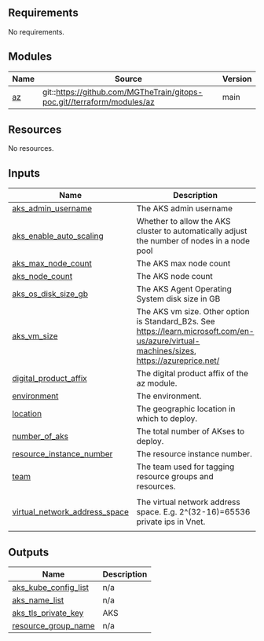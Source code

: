 <!-- BEGIN_TF_DOCS -->
## Requirements

No requirements.

## Modules

| Name | Source | Version |
|------|--------|---------|
| <a name="module_az"></a> [az](#module\_az) | git::https://github.com/MGTheTrain/gitops-poc.git//terraform/modules/az | main |

## Resources

No resources.

## Inputs

| Name | Description | Type | Default | Required |
|------|-------------|------|---------|:--------:|
| <a name="input_aks_admin_username"></a> [aks\_admin\_username](#input\_aks\_admin\_username) | The AKS admin username | `string` | `"azureuser"` | no |
| <a name="input_aks_enable_auto_scaling"></a> [aks\_enable\_auto\_scaling](#input\_aks\_enable\_auto\_scaling) | Whether to allow the AKS cluster to automatically adjust the number of nodes in a node pool | `bool` | `true` | no |
| <a name="input_aks_max_node_count"></a> [aks\_max\_node\_count](#input\_aks\_max\_node\_count) | The AKS max node count | `number` | `2` | no |
| <a name="input_aks_node_count"></a> [aks\_node\_count](#input\_aks\_node\_count) | The AKS node count | `number` | `1` | no |
| <a name="input_aks_os_disk_size_gb"></a> [aks\_os\_disk\_size\_gb](#input\_aks\_os\_disk\_size\_gb) | The AKS Agent Operating System disk size in GB | `string` | `"128"` | no |
| <a name="input_aks_vm_size"></a> [aks\_vm\_size](#input\_aks\_vm\_size) | The AKS vm size. Other option is Standard\_B2s. See https://learn.microsoft.com/en-us/azure/virtual-machines/sizes, https://azureprice.net/ | `string` | `"Standard_B8ms"` | no |
| <a name="input_digital_product_affix"></a> [digital\_product\_affix](#input\_digital\_product\_affix) | The digital product affix of the az module. | `string` | `"mopocci"` | no |
| <a name="input_environment"></a> [environment](#input\_environment) | The environment. | `string` | `"sbx"` | no |
| <a name="input_location"></a> [location](#input\_location) | The geographic location in which to deploy. | `string` | `"West Europe"` | no |
| <a name="input_number_of_aks"></a> [number\_of\_aks](#input\_number\_of\_aks) | The total number of AKses to deploy. | `number` | `1` | no |
| <a name="input_resource_instance_number"></a> [resource\_instance\_number](#input\_resource\_instance\_number) | The resource instance number. | `string` | `"001"` | no |
| <a name="input_team"></a> [team](#input\_team) | The team used for tagging resource groups and resources. | `string` | `"MG Innovators"` | no |
| <a name="input_virtual_network_address_space"></a> [virtual\_network\_address\_space](#input\_virtual\_network\_address\_space) | The virtual network address space. E.g. 2^(32-16)=65536 private ips in Vnet. | `list(string)` | <pre>[<br/>  "10.1.0.0/16"<br/>]</pre> | no |

## Outputs

| Name | Description |
|------|-------------|
| <a name="output_aks_kube_config_list"></a> [aks\_kube\_config\_list](#output\_aks\_kube\_config\_list) | n/a |
| <a name="output_aks_name_list"></a> [aks\_name\_list](#output\_aks\_name\_list) | n/a |
| <a name="output_aks_tls_private_key"></a> [aks\_tls\_private\_key](#output\_aks\_tls\_private\_key) | AKS |
| <a name="output_resource_group_name"></a> [resource\_group\_name](#output\_resource\_group\_name) | n/a |
<!-- END_TF_DOCS -->